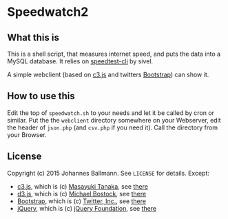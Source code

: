 # Speedwatch2

## What this is

This is a shell script, that measures internet speed, and puts the data into
a MySQL database. It relies on [speedtest-cli] by sivel.

A simple webclient (based on [c3.js][c3js] and twitters [Bootstrap][bootstrap])
can show it.

## How to use this

Edit the top of `speedwatch.sh` to your needs and let it be called by cron or
similar. Put the the `webclient` directory somewhere on your Webserver, edit
the header of `json.php` (and `csv.php` if you need it). Call the directory
from your Browser.

## License

Copyright (c) 2015 Johannes Ballmann. See `LICENSE` for details. Except:

* [c3.js][c3js], which is (c) [Masayuki Tanaka][masayuki0812],
  see [there][c3jslicense]
* [d3.js][d3js], which is (c) [Michael Bostock][mbostock],
  see [there][d3jslicense]
* [Bootstrap][bootstrap], which is (c) [Twitter, Inc.][twitter],
  see [there][bootstraplicense]
* [jQuery][jquery], which is (c) [jQuery Foundation][jQuery Foundation],
  see [there][jquerylicense]

[speedtest-cli]: https://github.com/sivel/speedtest-cli
  "speedtest-cli"
[c3js]: http://c3js.org
  "c3.js"
[c3jslicense]: https://github.com/masayuki0812/c3/blob/master/LICENSE
  "there"
[masayuki0812]: https://github.com/masayuki0812
  "Masayuki Tanaka"
[d3js]: http://d3js.org
  "d3.js"
[d3jslicense]: https://github.com/mbostock/d3/blob/master/LICENSE
  "there"
[mbostock]: http://bost.ocks.org/mike/
  "Michael Bostock"
[bootstrap]: http://getbootstrap.com/
  "Bootstrap"
[bootstraplicense]: https://github.com/twbs/bootstrap/blob/master/LICENSE
  "there"
[twitter]: https://about.twitter.com/company
  "Twitter, Inc."
[jquery]: http://jquery.com/
  "jQuery"
[jquerylicense]: https://github.com/jquery/jquery/blob/master/LICENSE.txt
  "there"
[jQuery Foundation]: https://jquery.org/
  "jQuery Foundation and other contributors"
